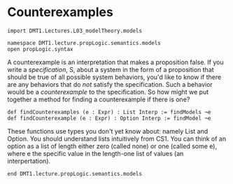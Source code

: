 # Counterexamples

```lean
import DMT1.Lectures.L03_modelTheory.models

namespace DMT1.lecture.propLogic.semantics.models
open propLogic.syntax
```

A counterexample is an interpretation that makes a proposition
false. If you write a *specification*, S, about a system in the
form of a proposition that should be true of all possible system
behaviors, you'd like to know if there are any behaviors that
do *not* satisfy the specification. Such a behavior would be
a *counterexample* to the specification. So how might we put
together a method for finding a counterexample if there is one?

```lean
def findCounterexamples (e : Expr) : List Interp := findModels ¬e
def findCounterexample (e : Expr) : Option Interp := findModel ¬e
```

These functions use types you don't yet know about: namely List and Option.
You should understand lists intuitively from CS1. You can think of an option
as a list of length either zero (called none) or one (called some e), where
e the specific value in the length-one list of values (an interpertation).

```lean
end DMT1.lecture.propLogic.semantics.models
```
